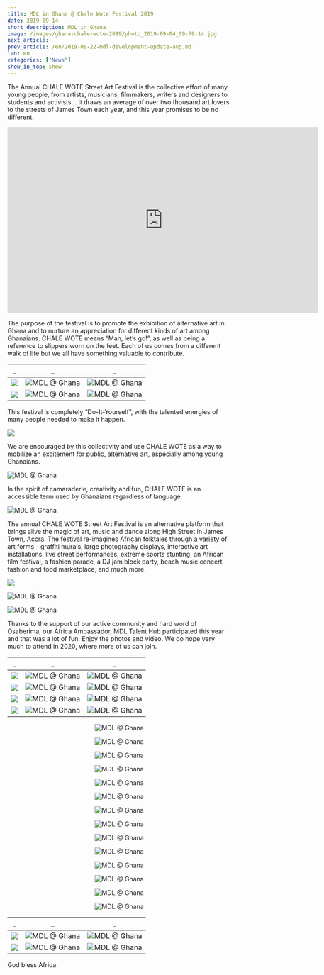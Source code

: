 ```yaml
---
title: MDL in Ghana @ Chale Wote Festival 2019
date: 2019-09-14
short_description: MDL in Ghana
image: /images/ghana-chale-wote-2019/photo_2019-09-04_09-59-14.jpg
next_article:
prev_article: /en/2019-08-22-mdl-development-update-aug.md
lan: en
categories: ["News"]
show_in_top: show
---
```



The Annual CHALE WOTE Street Art Festival is the collective effort of many young people, from artists, musicians, filmmakers, writers and designers to students and activists... It draws an average of over two thousand art lovers to the streets of James Town each year, and this year promises to be no different.

<iframe width="700" height="420" src="https://www.youtube.com/embed/cQWzXJN-C8M" frameborder="0" allow="accelerometer; autoplay; encrypted-media; gyroscope; picture-in-picture" allowfullscreen></iframe>

The purpose of the festival is to promote the exhibition of alternative art in Ghana and to nurture an appreciation for different kinds of art among Ghanaians. CHALE WOTE means “Man, let’s go!”, as well as being a reference to slippers worn on the feet. Each of us comes from a different walk of life but we all have something valuable to contribute.


  _              |   _ |   _
  :-------------------------:|:-------------------------:|:-------------------------:
  ![](/images/ghana-chale-wote-2019/photo_2019-09-04_09-58-37.jpg) |  ![MDL @ Ghana](/images/ghana-chale-wote-2019/photo_2019-09-04_09-58-40.jpg) |  ![MDL @ Ghana](/images/ghana-chale-wote-2019/photo_2019-09-04_09-58-50.jpg)
  ![](/images/ghana-chale-wote-2019/photo_2019-09-04_09-58-53.jpg) |  ![MDL @ Ghana](/images/ghana-chale-wote-2019/photo_2019-09-04_09-59-03.jpg) |  ![MDL @ Ghana](/images/ghana-chale-wote-2019/photo_2019-09-04_09-59-08.jpg)


This festival is completely “Do-It-Yourself”, with the talented energies of many people needed to make it happen.


  ![](/images/ghana-chale-wote-2019/photo_2019-09-04_09-58-57.jpg)

   We are encouraged by this collectivity and use CHALE WOTE as a way to mobilize an excitement for public, alternative art, especially among young Ghanaians.

  ![MDL @ Ghana](/images/ghana-chale-wote-2019/photo_2019-09-04_09-59-00.jpg)

  In the spirit of camaraderie, creativity and fun, CHALE WOTE is an accessible term used by Ghanaians regardless of language.

  ![MDL @ Ghana](/images/ghana-chale-wote-2019/photo_2019-09-04_09-59-35.jpg)


The annual CHALE WOTE Street Art Festival is an alternative platform that brings alive the magic of art, music and dance along High Street in James Town, Accra. The festival re-imagines African folktales through a variety of art forms - graffiti murals, large photography displays, interactive art installations, live street performances, extreme sports stunting, an African film festival, a fashion parade, a DJ jam block party, beach music concert, fashion and food marketplace,  and much more.


  ![](/images/ghana-chale-wote-2019/photo_2019-09-04_10-00-52.jpg)

  ![MDL @ Ghana](/images/ghana-chale-wote-2019/photo_2019-09-04_10-00-43.jpg)

  ![MDL @ Ghana](/images/ghana-chale-wote-2019/photo_2019-09-04_10-00-40.jpg)

Thanks to the support of our active community and hard word of Osaberima, our Africa Ambassador, MDL Talent Hub participated
this year and that was a lot of fun. Enjoy the photos and video. We do hope very much to attend in 2020, where more of us can join.


_              |   _ |   _
:-------------------------:|:-------------------------:|:-------------------------:
![](/images/ghana-chale-wote-2019/photo_2019-09-04_10-00-49.jpg) |  ![MDL @ Ghana](/images/ghana-chale-wote-2019/photo_2019-09-04_10-00-47.jpg) |  ![MDL @ Ghana](/images/ghana-chale-wote-2019/photo_2019-09-04_10-00-36.jpg)
![](/images/ghana-chale-wote-2019/photo_2019-09-04_10-00-32.jpg) |  ![MDL @ Ghana](/images/ghana-chale-wote-2019/photo_2019-09-04_10-00-29.jpg) |  ![MDL @ Ghana](/images/ghana-chale-wote-2019/photo_2019-09-04_10-00-05.jpg)
![](/images/ghana-chale-wote-2019/photo_2019-09-04_10-00-01.jpg) |  ![MDL @ Ghana](/images/ghana-chale-wote-2019/photo_2019-09-04_09-59-58.jpg) |  ![MDL @ Ghana](/images/ghana-chale-wote-2019/photo_2019-09-04_09-59-56.jpg)
![](/images/ghana-chale-wote-2019/photo_2019-09-04_09-59-52.jpg) |  ![MDL @ Ghana](/images/ghana-chale-wote-2019/photo_2019-09-04_09-59-48.jpg) |  ![MDL @ Ghana](/images/ghana-chale-wote-2019/photo_2019-09-04_09-59-46.jpg)


<center>

  ![MDL @ Ghana](/images/ghana-chale-wote-2019/photo_2019-09-04_10-00-38.jpg)

  ![MDL @ Ghana](/images/ghana-chale-wote-2019/photo_2019-09-04_10-00-26.jpg)

  ![MDL @ Ghana](/images/ghana-chale-wote-2019/photo_2019-09-04_10-00-21.jpg)

  ![MDL @ Ghana](/images/ghana-chale-wote-2019/photo_2019-09-04_10-00-18.jpg)

  ![MDL @ Ghana](/images/ghana-chale-wote-2019/photo_2019-09-04_10-00-16.jpg)

  ![MDL @ Ghana](/images/ghana-chale-wote-2019/photo_2019-09-04_10-00-13.jpg)

  ![MDL @ Ghana](/images/ghana-chale-wote-2019/photo_2019-09-04_10-00-11.jpg)

  ![MDL @ Ghana](/images/ghana-chale-wote-2019/photo_2019-09-04_10-00-08.jpg)

  ![MDL @ Ghana](/images/ghana-chale-wote-2019/photo_2019-09-04_10-00-03.jpg)

  ![MDL @ Ghana](/images/ghana-chale-wote-2019/photo_2019-09-04_09-59-54.jpg)

  ![MDL @ Ghana](/images/ghana-chale-wote-2019/photo_2019-09-04_09-59-50.jpg)

  ![MDL @ Ghana](/images/ghana-chale-wote-2019/photo_2019-09-04_09-59-43.jpg)

  ![MDL @ Ghana](/images/ghana-chale-wote-2019/photo_2019-09-04_09-59-35.jpg)

  ![MDL @ Ghana](/images/ghana-chale-wote-2019/photo_2019-09-04_09-59-30.jpg)

</center>

  _              |   _ |   _
  :-------------------------:|:-------------------------:|:-------------------------:
  ![](/images/ghana-chale-wote-2019/photo_2019-09-04_09-59-45.jpg) |  ![MDL @ Ghana](/images/ghana-chale-wote-2019/photo_2019-09-04_09-59-41.jpg) |  ![MDL @ Ghana](/images/ghana-chale-wote-2019/photo_2019-09-04_09-59-33.jpg)
  ![](/images/ghana-chale-wote-2019/photo_2019-09-04_09-59-28.jpg) |  ![MDL @ Ghana](/images/ghana-chale-wote-2019/photo_2019-09-04_09-59-26.jpg) |  ![MDL @ Ghana](/images/ghana-chale-wote-2019/photo_2019-09-04_09-59-24.jpg)

God bless Africa.

